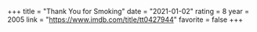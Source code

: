 +++
title = "Thank You for Smoking"
date = "2021-01-02"
rating = 8
year = 2005
link = "https://www.imdb.com/title/tt0427944"
favorite = false
+++
